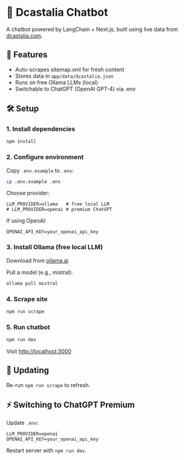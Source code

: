 # 💬 Dcastalia Chatbot

A chatbot powered by LangChain + Next.js, built using live data from [dcastalia.com](https://dcastalia.com).

## 🚀 Features

-  Auto-scrapes sitemap.xml for fresh content
-  Stores data in `app/data/dcastalia.json`
-  Runs on free Ollama LLMs (local)
-  Switchable to ChatGPT (OpenAI GPT-4) via .env

## 🛠 Setup

### 1. Install dependencies

```bash
npm install
```

### 2. Configure environment

Copy `.env.example` to `.env`:

```bash
cp .env.example .env
```

Choose provider:

```
LLM_PROVIDER=ollama   # free local LLM
# LLM_PROVIDER=openai # premium ChatGPT
```

If using OpenAI:

```
OPENAI_API_KEY=your_openai_api_key
```

### 3. Install Ollama (free local LLM)

Download from [ollama.ai](https://ollama.ai)

Pull a model (e.g., mistral):

```bash
ollama pull mistral
```

### 4. Scrape site

```bash
npm run scrape
```

### 5. Run chatbot

```bash
npm run dev
```

Visit [http://localhost:3000](http://localhost:3000)

## 🔄 Updating

Re-run `npm run scrape` to refresh.

## ⚡ Switching to ChatGPT Premium

Update `.env`:

```
LLM_PROVIDER=openai
OPENAI_API_KEY=your_openai_api_key
```

Restart server with `npm run dev`.
